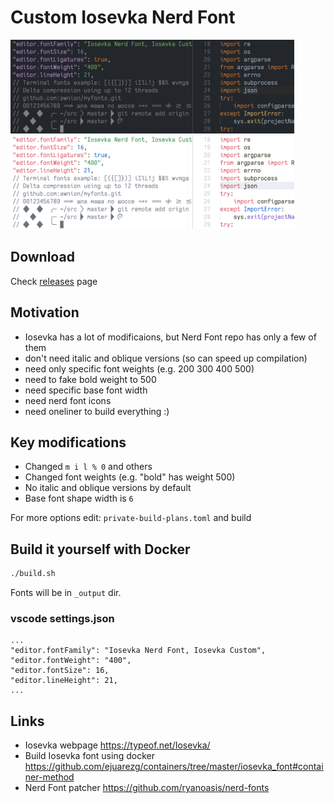 # Custom Iosevka Nerd Font

<p float="left">
  <img src="https://github.com/awnion/custom-iosevka-nerd-font/raw/master/docs/imgs/iosevka-custom-dark.png" alt="" height="150px">
  <img src="https://github.com/awnion/custom-iosevka-nerd-font/raw/master/docs/imgs/iosevka-custom-light.png" alt="" height="150px">
</p>


## Download

Check [releases](https://github.com/awnion/custom-iosevka-nerd-font/releases) page


## Motivation

* Iosevka has a lot of modificaions, but Nerd Font repo has only a few of them
* don't need italic and oblique versions (so can speed up compilation)
* need only specific font weights (e.g. 200 300 400 500)
* need to fake bold weight to 500
* need specific base font width
* need nerd font icons
* need oneliner to build everything :)


## Key modifications

* Changed `m i l % 0` and others
* Changed font weights (e.g. "bold" has weight 500)
* No italic and oblique versions by default
* Base font shape width is `6`

For more options edit: `private-build-plans.toml` and build


## Build it yourself with Docker

```bash
./build.sh
```

Fonts will be in `_output` dir.


### vscode settings.json
```jsonc
...
"editor.fontFamily": "Iosevka Nerd Font, Iosevka Custom",
"editor.fontWeight": "400",
"editor.fontSize": 16,
"editor.lineHeight": 21,
...
```


## Links

* Iosevka webpage https://typeof.net/Iosevka/
* Build Iosevka font using docker https://github.com/ejuarezg/containers/tree/master/iosevka_font#container-method
* Nerd Font patcher https://github.com/ryanoasis/nerd-fonts
